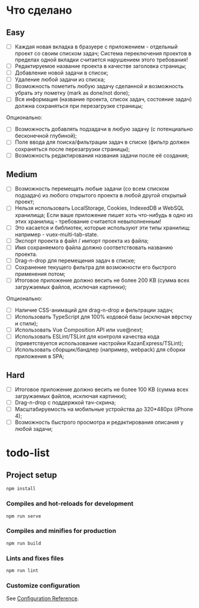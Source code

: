 # Что сделано

## Easy

- [ ] Каждая новая вкладка в бразуере с приложением - отдельный проект со своим списком задач;
Система переключения проектов в пределах одной вкладки считается нарушением этого требования!
- [ ] Редактируемое название проекта в качестве заголовка страницы;
- [ ] Добавление новой задачи в список;
- [ ] Удаление любой задачи из списка;
- [ ] Возможность пометить любую задачу сделанной и возможность убрать эту пометку (mark as done/not done);
- [ ] Вся информация (название проекта, список задач, состояние задач) должна сохраняться при перезагрузке страницы;

Опционально:

- [ ] Возможность добавлять подзадачи в любую задачу (с потенциально бесконечной глубиной);
- [ ] Поле ввода для поиска/фильтрации задач в списке (фильтр должен сохраняться после перезагрузки страницы);
- [ ] Возможность редактирования названия задачи после её создания;

## Medium 

- [ ] Возможность перемещать любые задачи (со всем списком подзадач) из любого открытого проекта в любой другой открытый проект;
- [ ] Нельзя использовать LocalStorage, Cookies, IndexedDB и WebSQL хранилища;
Если ваше приложение пишет хоть что-нибудь в одно из этих хранилищ - требование считается невыполненным!
- [ ] Это касается и библиотек, которые используют эти типы хранилищ: например - vuex-multi-tab-state.
- [ ] Экспорт проекта в файл / импорт проекта из файла;
- [ ] Имя сохраняемого файла должно соответствовать названию проекта.
- [ ] Drag-n-drop для перемещения задач в списке;
- [ ] Сохранение текущего фильтра для возможности его быстрого применения потом;
- [ ] Итоговое приложение должно весить не более 200 KB (сумма всех загружаемых файлов, исключая картинки);

Опционально:

- [ ] Наличие CSS-анимаций для drag-n-drop и фильтрации задач;
- [ ] Использовать TypeScript для 100% кодовой базы (исключая вёрстку и стили);
- [ ] Использовать Vue Composition API или vue@next;
- [ ] Использовать ESLint/TSLint для контроля качества кода (приветствуется использование настройки KazanExpress/TSLint);
- [ ] Использовать сборщик/бандлер (например, webpack) для сборки приложения в SPA;

## Hard 

- [ ] Итоговое приложение должно весить не более 100 KB (сумма всех загружаемых файлов, исключая картинки);
- [ ] Drag-n-drop с поддержкой тач-скрина;
- [ ] Масштабируемость на мобильные устройства до 320*480px (iPhone 4);
- [ ] Возможность быстрого просмотра и редактирования описания у любой задачи;

# todo-list

## Project setup
```
npm install
```

### Compiles and hot-reloads for development
```
npm run serve
```

### Compiles and minifies for production
```
npm run build
```

### Lints and fixes files
```
npm run lint
```

### Customize configuration
See [Configuration Reference](https://cli.vuejs.org/config/).
